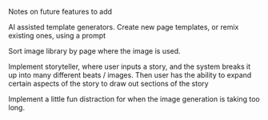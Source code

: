 Notes on future features to add

AI assisted template generators.  Create new page templates, or remix existing ones, using a prompt

Sort image library by page where the image is used.

Implement storyteller, where user inputs a story, and the system breaks it up into many different beats / images.  Then user has the ability to expand certain aspects of the story to draw out sections of the story

Implement a little fun distraction for when the image generation is taking too long.